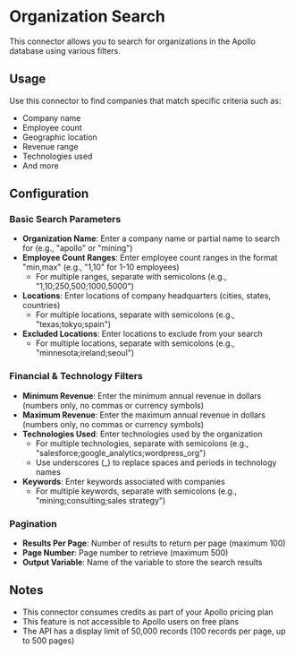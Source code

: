 # Organization Search

This connector allows you to search for organizations in the Apollo database using various filters.

## Usage

Use this connector to find companies that match specific criteria such as:
- Company name
- Employee count
- Geographic location
- Revenue range
- Technologies used
- And more

## Configuration

### Basic Search Parameters

- **Organization Name**: Enter a company name or partial name to search for (e.g., "apollo" or "mining")
- **Employee Count Ranges**: Enter employee count ranges in the format "min,max" (e.g., "1,10" for 1-10 employees)
  - For multiple ranges, separate with semicolons (e.g., "1,10;250,500;1000,5000")
- **Locations**: Enter locations of company headquarters (cities, states, countries)
  - For multiple locations, separate with semicolons (e.g., "texas;tokyo;spain")
- **Excluded Locations**: Enter locations to exclude from your search
  - For multiple locations, separate with semicolons (e.g., "minnesota;ireland;seoul")

### Financial & Technology Filters

- **Minimum Revenue**: Enter the minimum annual revenue in dollars (numbers only, no commas or currency symbols)
- **Maximum Revenue**: Enter the maximum annual revenue in dollars (numbers only, no commas or currency symbols)
- **Technologies Used**: Enter technologies used by the organization
  - For multiple technologies, separate with semicolons (e.g., "salesforce;google_analytics;wordpress_org")
  - Use underscores (_) to replace spaces and periods in technology names
- **Keywords**: Enter keywords associated with companies
  - For multiple keywords, separate with semicolons (e.g., "mining;consulting;sales strategy")

### Pagination

- **Results Per Page**: Number of results to return per page (maximum 100)
- **Page Number**: Page number to retrieve (maximum 500)
- **Output Variable**: Name of the variable to store the search results

## Notes

- This connector consumes credits as part of your Apollo pricing plan
- This feature is not accessible to Apollo users on free plans
- The API has a display limit of 50,000 records (100 records per page, up to 500 pages)